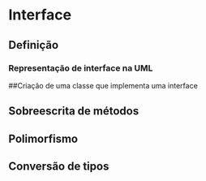# Interface

## Definição



### Representação de interface na UML



##Criação de uma classe que implementa uma interface



## Sobreescrita de métodos



## Polimorfismo



## Conversão de tipos
